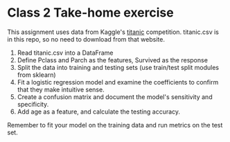 # Class 2 Take-home exercise

This assignment uses data from Kaggle's [titanic](https://www.kaggle.com/c/titanic/data) competition. titanic.csv is in this repo, so no need to download from that website.

1. Read titanic.csv into a DataFrame
2. Define Pclass and Parch as the features, Survived as the response
3. Split the data into training and testing sets (use train/test split modules from sklearn)
4. Fit a logistic regression model and examine the coefficients to confirm that they make intuitive sense.
5. Create a confusion matrix and document the model's sensitivity and specificity. 
6. Add age as a feature, and calculate the testing accuracy. 

Remember to fit your model on the training data and run metrics on the test set.